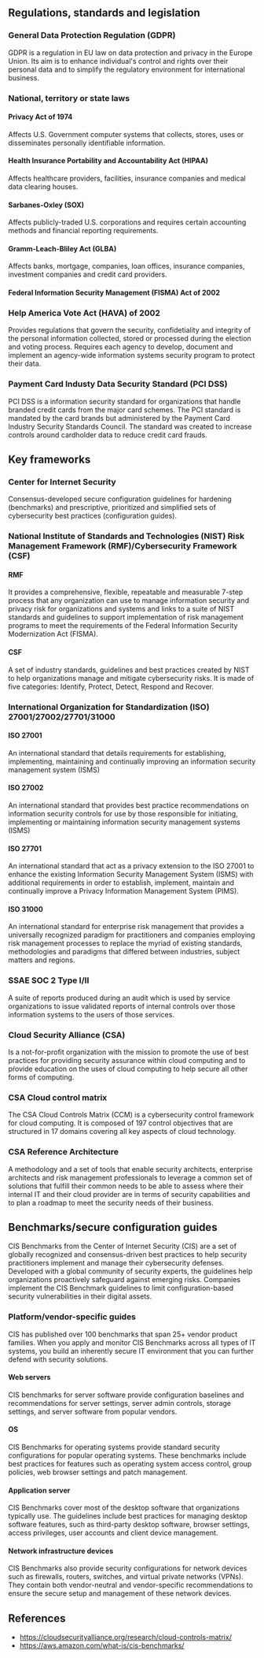 ## Regulations, standards and legislation
### General Data Protection Regulation (GDPR)
GDPR is a regulation in EU law on data protection and privacy in the Europe Union. Its aim is to enhance individual's control and rights over their personal data and to simplify the regulatory environment for international business.
### National, territory or state laws
#### Privacy Act of 1974
Affects U.S. Government computer systems that collects, stores, uses or disseminates personally identifiable information.
#### Health Insurance Portability and Accountability Act (HIPAA)
Affects healthcare providers, facilities, insurance companies and medical data clearing houses.
#### Sarbanes-Oxley (SOX)
Affects publicly-traded U.S. corporations and requires certain accounting methods and financial reporting requirements.
#### Gramm-Leach-Bliley Act (GLBA)
Affects banks, mortgage, companies, loan offices, insurance companies, investment companies and credit card providers.
#### Federal Information Security Management (FISMA) Act of 2002
### Help America Vote Act (HAVA) of 2002
Provides regulations that govern the security, confidetiality and integrity of the personal information collected, stored or processed during the election and voting process.
Requires each agency to develop, document and implement an agency-wide information systems security program to protect their data.
### Payment Card Industy Data Security Standard (PCI DSS)
PCI DSS is a information security standard for organizations that handle branded credit cards from the major card schemes. The PCI standard is mandated by the card brands but administered by the Payment Card Industry Security Standards Council. The standard was created to increase controls around cardholder data to reduce credit card frauds.

## Key frameworks
### Center for Internet Security
Consensus-developed secure configuration guidelines for hardening (benchmarks) and prescriptive, prioritized and simplified sets of cybersecurity best practices (configuration guides).
### National Institute of Standards and Technologies (NIST) Risk Management Framework (RMF)/Cybersecurity Framework (CSF)
#### RMF
It provides a comprehensive, flexible, repeatable and measurable 7-step process that any organization can use to manage information security and privacy risk for organizations and systems and links to a suite of NIST standards and guidelines to support implementation of risk management programs to meet the requirements of the Federal Information Security Modernization Act (FISMA).
#### CSF
A set of industry standards, guidelines and best practices created by NIST to help organizations manage and mitigate cybersecurity risks. It is made of five categories: Identify, Protect, Detect, Respond and Recover.
### International Organization for Standardization (ISO) 27001/27002/27701/31000
#### ISO 27001
An international standard that details requirements for establishing, implementing, maintaining and continually improving an information security management system (ISMS)
#### ISO 27002
An international standard that provides best practice recommendations on information security controls for use by those responsible for initiating, implementing or maintaining information security management systems (ISMS)
#### ISO 27701
An international standard that act as a privacy extension to the ISO 27001 to enhance the existing Information Security Management System (ISMS) with additional requirements in order to establish, implement, maintain and continually improve a Privacy Information Management System (PIMS).
#### ISO 31000
An international standard for enterprise risk management that provides a universally recognized paradigm for practitioners and companies employing risk management processes to replace the myriad of existing standards, methodologies and paradigms that differed between industries, subject matters and regions.
### SSAE SOC 2 Type I/II
A suite of reports produced during an audit which is used by service organizations to issue validated reports of internal controls over those information systems to the users of those services.
### Cloud Security Alliance (CSA)
Is a not-for-profit organization with the mission to promote the use of best practices for providing security assurance within cloud computing and to pŕovide education on the uses of cloud computing to help secure all other forms of computing.
### CSA Cloud control matrix
The CSA Cloud Controls Matrix (CCM) is a cybersecurity control framework for cloud computing. It is composed of 197 control objectives that are structured in 17 domains covering all key aspects of cloud technology.
### CSA Reference Architecture
A methodology and a set of tools that enable security architects, enterprise architects and risk management professionals to leverage a common set of solutions that fulfill their common needs to be able to assess where their internal IT and their cloud provider are in terms of security capabilities and to plan a roadmap to meet the security needs of their business.

## Benchmarks/secure configuration guides
CIS Benchmarks from the Center of Internet Security (CIS) are a set of globally recognized and consensus-driven best practices to help security practitioners implement and manage their cybersecurity defenses. Developed with a global community of security experts, the guidelines help organizations proactively safeguard against emerging risks. Companies implement the CIS Benchmark guidelines to limit configuration-based security vulnerabilities in their digital assets.
### Platform/vendor-specific guides
CIS has published over 100 benchmarks that span 25+ vendor product families. When you apply and monitor CIS Benchmarks across all types of IT systems, you build an inherently secure IT environment that you can further defend with security solutions.
#### Web servers
CIS benchmarks for server software provide configuration baselines and recommendations for server settings, server admin controls, storage settings, and server software from popular vendors.
#### OS
CIS Benchmarks for operating systems provide standard security configurations for popular operating systems. These benchmarks include best practices for features such as operating system access control, group policies, web browser settings and patch management.
#### Application server
CIS Benchmarks cover most of the desktop software that organizations typically use. The guidelines include best practices for managing desktop software features, such as third-party desktop software, browser settings, access privileges, user accounts and client device management.
#### Network infrastructure devices
CIS Benchmarks also provide security configurations for network devices such as firewalls, routers, switches, and virtual private networks (VPNs). They contain both vendor-neutral and vendor-specific recommendations to ensure the secure setup and management of these network devices.

## References 
- https://cloudsecurityalliance.org/research/cloud-controls-matrix/
- https://aws.amazon.com/what-is/cis-benchmarks/

